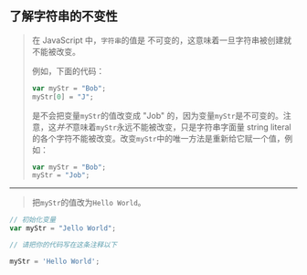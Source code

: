 ## 了解字符串的不变性

> 在 JavaScript 中，`字符串`的值是 不可变的，这意味着一旦字符串被创建就不能被改变。
>
> 例如，下面的代码：
>
> ```js
> var myStr = "Bob";
> myStr[0] = "J";
> ```
>
> 是不会把变量`myStr`的值改变成 "Job" 的，因为变量`myStr`是不可变的。注意，这*并不*意味着`myStr`永远不能被改变，只是字符串字面量 string literal 的各个字符不能被改变。改变`myStr`中的唯一方法是重新给它赋一个值，例如：
>
> ```js
> var myStr = "Bob";
> myStr = "Job";
> ```

---

> 把`myStr`的值改为`Hello World`。

```js
// 初始化变量
var myStr = "Jello World";

// 请把你的代码写在这条注释以下

myStr = 'Hello World';

```

